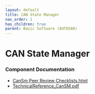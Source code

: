```yaml
---
layout: default
title: CAN State Manager
nav_order: 1
has_children: true
parent: Basic Software (AUTOSAR)
---
```

# CAN State Manager
### Component Documentation

- [CanSm Peer Review Checklists.html](doc/CanSm%20Peer%20Review%20Checklists.html)
- [TechnicalReference_CanSM.pdf](doc/TechnicalReference_CanSM.pdf)

